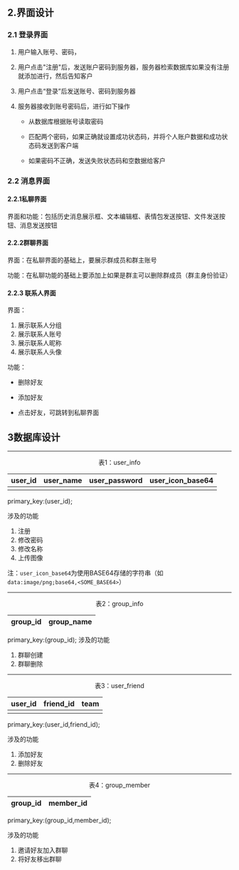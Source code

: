 ## 2.界面设计

### 2.1 登录界面

1. 用户输入账号、密码，
2. 用户点击"注册"后，发送账户密码到服务器，服务器检索数据库如果没有注册就添加进行，然后告知客户
3. 用户点击“登录”后发送账号、密码到服务器
4. 服务器接收到账号密码后，进行如下操作

   + 从数据库根据账号读取密码

   + 匹配两个密码，如果正确就设置成功状态码，并将个人账户数据和成功状态码发送到客户端

   + 如果密码不正确，发送失败状态码和空数据给客户

     

### 2.2 消息界面

#### **2.2.1私聊界面**

界面和功能：包括历史消息展示框、文本编辑框、表情包发送按钮、文件发送按钮、消息发送按钮



#### **2.2.2群聊界面**

界面：在私聊界面的基础上，要展示群成员和群主账号

功能：在私聊功能的基础上要添加上如果是群主可以删除群成员（群主身份验证）



#### **2.2.3 联系人界面**

界面：

1. 展示联系人分组
2. 展示联系人账号
3. 展示联系人昵称
4. 展示联系人头像

功能：

+ 删除好友

+ 添加好友

+ 点击好友，可跳转到私聊界面

  

## 3数据库设计

------
<center>表1：user_info</center>

| user_id | user_name | user_password | user_icon_base64 |
| ------- | --------- | ------------- | ---------------- |
|         |           |               |                  |
primary_key:(user_id);

涉及的功能
1. 注册
2. 修改密码
3. 修改名称
4. 上传图像

注：`user_icon_base64`为使用BASE64存储的字符串（如`data:image/png;base64,<SOME_BASE64>`）

------
<center>表2：group_info </center>

| group_id | group_name |
| -------- |  --------- |

primary_key:(group_id);
涉及的功能
1. 群聊创建
2. 群聊删除


------
<center>表3：user_friend</center>

| user_id | friend_id | team |
| ------- | --------- |---------|
|         |           |      |
primary_key:(user_id,friend_id);

涉及的功能
1. 添加好友
2. 删除好友


------
<center>表4：group_member</center>

| group_id | member_id |
|  -------- | --------- |

primary_key:(group_id,member_id);

涉及的功能
1. 邀请好友加入群聊
2. 将好友移出群聊

